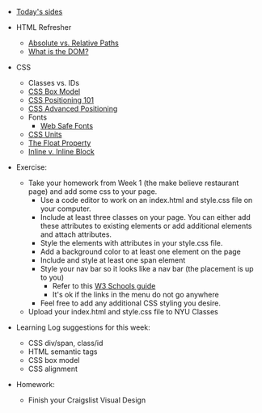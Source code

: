 * [Today's sides](https://docs.google.com/presentation/d/1Cw5dywkMSSx6haSo7BXqiF7f5z8wzzi0cSqX2LaHoo8/edit?usp=sharing)

* HTML Refresher
    * [Absolute vs. Relative Paths](https://www.coffeecup.com/help/articles/absolute-vs-relative-pathslinks/)
    * [What is the DOM?](https://css-tricks.com/dom/)
* CSS
    * Classes vs. IDs
	* [CSS Box Model](http://css-tricks.com/the-css-box-model/)
	* [CSS Positioning 101](http://alistapart.com/article/css-positioning-101)
    * [CSS Advanced Positioning](https://internetingishard.com/html-and-css/advanced-positioning/)
    * Fonts
        * [Web Safe Fonts](https://websitesetup.org/web-safe-fonts-html-css/)
    * [CSS Units](https://www.w3schools.com/cssref/css_units.asp)
    * [The Float Property](https://www.w3schools.com/css/css_float.asp)
    * [Inline v. Inline Block](https://alligator.io/css/display-inline-vs-inline-block/)

* Exercise:
    * Take your homework from Week 1 (the make believe restaurant page) and add some css to your page.
        * Use a code editor to work on an index.html and style.css file on your computer.
        * Include at least three classes on your page. You can either add these attributes to existing elements or add additional elements and attach attributes.
        * Style the elements with attributes in your style.css file.
        * Add a background color to at least one element on the page
        * Include and style at least one span element
        * Style your nav bar so it looks like a nav bar (the placement is up to you)
            * Refer to this [W3 Schools guide](https://www.w3schools.com/css/css_navbar.asp)
            * It's ok if the links in the menu do not go anywhere
        * Feel free to add any additional CSS styling you desire.
    * Upload your index.html and style.css file to NYU Classes

* Learning Log suggestions for this week:
    * CSS div/span, class/id
    * HTML semantic tags
    * CSS box model
    * CSS alignment
    
* Homework:
    * Finish your Craigslist Visual Design
